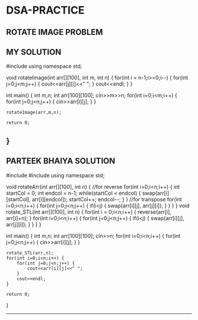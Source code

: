 # DSA-PRACTICE

ROTATE IMAGE PROBLEM 
----------------------------------------------------------------------
MY SOLUTION 
------------------------------------
#include <iostream>
using namespace std;

void rotateImage(int arr[][100], int m, int n) {
    for(int i = n-1;i>=0;i--) {
        for(int j=0;j<m;j++) {
            cout<<arr[j][i]<<" ";
        }
        cout<<endl;
    }
}

int main() {
    int m,n; 
    int arr[100][100];
    cin>>m>>n; 
    for(int i=0;i<m;i++) {
        for(int j=0;j<n;j++) {
            cin>>arr[i][j];
        }
    }
    
    rotateImage(arr,m,n);
	
	return 0;
}
------------------------------------------------------------
  PARTEEK BHAIYA SOLUTION 
 -------------------------------------------------
  #include <iostream>
#include <algorithm>
using namespace std;


void rotateArr(int arr[][100], int n) {
  //for reverse
    for(int i=0;i<n;i++) {
        int startCol = 0; 
        int endcol = n-1; 
        while(startCol < endcol) {
            swap(arr[i][startCol], arr[i][endcol]);
            startCol++; 
            endcol--;
        }
    }
  //for transpose
    for(int i=0;i<n;i++) {
        for(int j=0;j<n;j++) {
            if(i<j) {
                swap(arr[i][j], arr[j][i]);
            }
        }
    }
}
void rotate_STL(int arr[][100], int n) {
    for(int i = 0;i<n;i++) {
       reverse(arr[i], arr[i]+n);
    }
    for(int i=0;i<n;i++) {
        for(int j=0;j<n;j++) {
            if(i<j) {
                swap(arr[i][j], arr[j][i]);
            }
        }
    }
}

int main() {
    int m,n; 
    int arr[100][100];
    cin>>n; 
    for(int i=0;i<n;i++) {
        for(int j=0;j<n;j++) {
            cin>>arr[i][j];
        }
    }
    
    rotate_STL(arr,n);
    for(int i=0;i<n;i++) {
        for(int j=0;j<n;j++) {
            cout<<arr[i][j]<<" ";
        }
        cout<<endl;
    }
	
	return 0;
}

  
  -------------------------------------------
